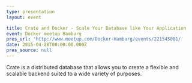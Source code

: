 ```yaml
---
type: presentation
layout: event

title: Crate and Docker - Scale Your Database like Your Application
event: Docker meetup Hamburg
pres_url: 'http://www.meetup.com/Docker-Hamburg/events/221545081/'
date: 2015-04-28T00:00:00.000Z
pres_source: null
---
```


Crate is a distributed database that allows you to create a flexible and scalable backend suited to a wide variety of purposes.
